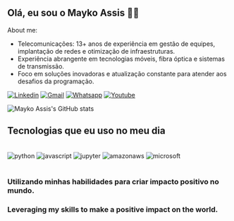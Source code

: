 ## Olá, eu sou o Mayko Assis 👨‍💻

About me:

   - Telecomunicações: 13+ anos de experiência em gestão de equipes, implantação de redes e otimização de infraestruturas.
   - Experiência abrangente em tecnologias móveis, fibra óptica e sistemas de transmissão.
   - Foco em soluções inovadoras e atualização constante para atender aos desafios da programação.
     


[![Linkedin](https://img.shields.io/badge/LinkedIn-0077B5?style=for-the-badge&logo=linkedin&logoColor=white
)](https://linkedin.com/in/assismayko)
[![Gmail](https://img.shields.io/badge/Gmail-D14836?style=for-the-badge&logo=gmail&logoColor=white)](https://mailto:mayko.assis@gmail.com)
[![Whatsapp](https://img.shields.io/badge/WhatsApp-25D366?style=for-the-badge&logo=whatsapp&logoColor=white)](https://wa.me/5571991212678)
[![Youtube](https://img.shields.io/badge/YouTube-FF0000?style=for-the-badge&logo=youtube&logoColor=white
)](https://www.youtube.com/channel/UCCsNtj7OVPHZSAt-QkNPzKw)

![Mayko Assis's GitHub stats](https://github-readme-stats.vercel.app/api?username=assismayko&show_icons=true&theme=tokyonight)

## Tecnologias que eu uso no meu dia

<div style="display: inline_block"><br/>
    <img align="center" alt=python src="https://img.shields.io/badge/Python-3776AB?style=for-the-badge&logo=python&logoColor=white">
    <img align="center" alt=javascript src="https://img.shields.io/badge/JavaScript-00000F?style=for-the-badge&logo=javascript&logoColor=white">
    <img align="center" alt=jupyter src="https://img.shields.io/badge/Made%20with-Jupyter-orange?style=for-the-badge&logo=Jupyter">
    <img align="center" alt=amazonaws src="https://img.shields.io/badge/Amazon_AWS-232F3E?style=for-the-badge&logo=amazon-aws&logoColor=white">    
    <img align="center" alt=microsoft src="https://img.shields.io/badge/Microsoft-666666?style=for-the-badge&logo=microsoft&logoColor=white">
</div><br/>

### Utilizando minhas habilidades para criar impacto positivo no mundo.

### Leveraging my skills to make a positive impact on the world.
